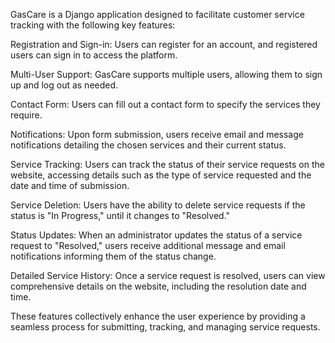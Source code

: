GasCare is a Django application designed to facilitate customer service tracking with the following key features: <br>

Registration and Sign-in: Users can register for an account, and registered users can sign in to access the platform. <br>

Multi-User Support: GasCare supports multiple users, allowing them to sign up and log out as needed. <br>

Contact Form: Users can fill out a contact form to specify the services they require. <br>

Notifications: Upon form submission, users receive email and message notifications detailing the chosen services and their current status. <br>

Service Tracking: Users can track the status of their service requests on the website, accessing details such as the type of service requested and the date and time of submission. <br>

Service Deletion: Users have the ability to delete service requests if the status is "In Progress," until it changes to "Resolved." <br>

Status Updates: When an administrator updates the status of a service request to "Resolved," users receive additional message and email notifications informing them of the status change. <br>

Detailed Service History: Once a service request is resolved, users can view comprehensive details on the website, including the resolution date and time. <br>

These features collectively enhance the user experience by providing a seamless process for submitting, tracking, and managing service requests. <br>

